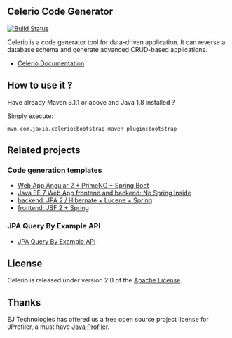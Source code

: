 ## Celerio Code Generator

[![Build Status](https://travis-ci.org/jaxio/celerio.svg)](https://travis-ci.org/jaxio/celerio)

Celerio is a code generator tool for data-driven application. It can reverse a database schema and generate advanced CRUD-based applications.

* [Celerio Documentation](http://www.jaxio.com/documentation/celerio)

## How to use it ?

Have already Maven 3.1.1 or above and Java 1.8 installed ?

Simply execute:

    mvn com.jaxio.celerio:bootstrap-maven-plugin:bootstrap

## Related projects

### Code generation templates

 * [Web App Angular 2 + PrimeNG + Spring Boot](https://github.com/jaxio/celerio-angular-quickstart)
 * [Java EE 7 Web App frontend and backend: No Spring Inside](https://github.com/jaxio/javaee-lab)
 * [backend: JPA 2 / Hibernate + Lucene + Spring](https://github.com/jaxio/pack-backend-jpa)
 * [frontend: JSF 2 + Spring](https://github.com/jaxio/pack-jsf2-spring-conversation)

### JPA Query By Example API

 * [JPA Query By Example API](https://github.com/jaxio/jpa-query-by-example)

## License

Celerio is released under version 2.0 of the [Apache License][].

[Apache License]: http://www.apache.org/licenses/LICENSE-2.0

## Thanks

EJ Technologies has offered us a free open source project license for JProfiler, a must have [Java Profiler](http://www.ej-technologies.com/products/jprofiler/overview.html).
